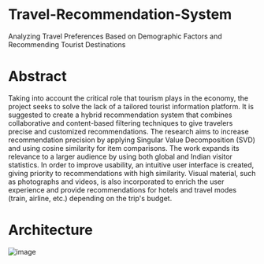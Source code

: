 # Travel-Recommendation-System
Analyzing Travel Preferences Based on Demographic Factors and Recommending Tourist Destinations

# Abstract
Taking into account the critical role that tourism plays in the economy, the project seeks to solve the lack of a tailored tourist information platform. It is suggested to create a hybrid recommendation system that combines collaborative and content-based filtering techniques to give travelers precise and customized recommendations. The research aims to increase recommendation precision by applying Singular Value Decomposition (SVD) and using cosine similarity for item comparisons. The work expands its relevance to a larger audience by using both global and Indian visitor statistics. In order to improve usability, an intuitive user interface is created, giving priority to recommendations with high similarity. Visual material, such as photographs and videos, is also incorporated to enrich the user experience and provide recommendations for hotels and travel modes (train, airline, etc.) depending on the trip's budget.

# Architecture
![image](https://github.com/user-attachments/assets/195c603d-b799-4d00-b539-c60c5792f9b4)
